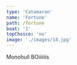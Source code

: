 ```yaml
---
type: 'Catamaran'
name: 'Fortune'
path: /fortune
boat: '1'
topChoice: 'no'
image: './images/14.jpg'
---
```


Monohull BOiiiiiis